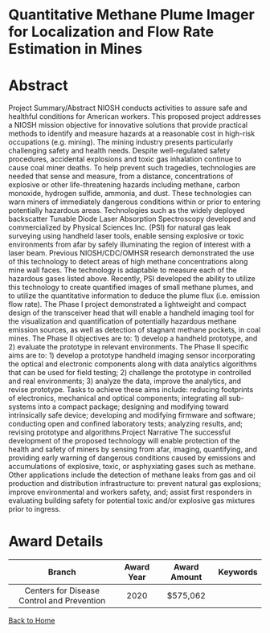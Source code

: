 
Quantitative Methane Plume Imager for Localization and Flow Rate Estimation in Mines
====================================================================================

# Abstract


Project Summary/Abstract
NIOSH conducts activities to assure safe and healthful conditions for American workers. This proposed
project addresses a NIOSH mission objective for innovative solutions that provide practical methods to
identify and measure hazards at a reasonable cost in high-risk occupations (e.g. mining). The mining
industry presents particularly challenging safety and health needs. Despite well-regulated safety
procedures, accidental explosions and toxic gas inhalation continue to cause coal miner deaths. To help
prevent such tragedies, technologies are needed that sense and measure, from a distance, concentrations
of explosive or other life-threatening hazards including methane, carbon monoxide, hydrogen sulfide,
ammonia, and dust. These technologies can warn miners of immediately dangerous conditions within or
prior to entering potentially hazardous areas. Technologies such as the widely deployed backscatter
Tunable Diode Laser Absorption Spectroscopy developed and commercialized by Physical Sciences Inc.
(PSI) for natural gas leak surveying using handheld laser tools, enable sensing explosive or toxic
environments from afar by safely illuminating the region of interest with a laser beam. Previous
NIOSH/CDC/OMHSR research demonstrated the use of this technology to detect areas of high methane
concentrations along mine wall faces. The technology is adaptable to measure each of the hazardous
gases listed above. Recently, PSI developed the ability to utilize this technology to create quantified
images of small methane plumes, and to utilize the quantitative information to deduce the plume flux (i.e.
emission flow rate). The Phase I project demonstrated a lightweight and compact design of the transceiver
head that will enable a handheld imaging tool for the visualization and quantification of potentially
hazardous methane emission sources, as well as detection of stagnant methane pockets, in coal mines.
The Phase II objectives are to: 1) develop a handheld prototype, and 2) evaluate the prototype in relevant
environments. The Phase II specific aims are to: 1) develop a prototype handheld imaging sensor
incorporating the optical and electronic components along with data analytics algorithms that can be used
for field testing; 2) challenge the prototype in controlled and real environments; 3) analyze the data,
improve the analytics, and revise prototype. Tasks to achieve these aims include: reducing footprints of
electronics, mechanical and optical components; integrating all sub-systems into a compact package;
designing and modifying toward intrinsically safe device; developing and modifying firmware and software;
conducting open and confined laboratory tests; analyzing results, and; revising prototype and algorithms.Project Narrative
The successful development of the proposed technology will enable protection of the health and safety of
miners by sensing from afar, imaging, quantifying, and providing early warning of dangerous conditions
caused by emissions and accumulations of explosive, toxic, or asphyxiating gases such as methane. Other
applications include the detection of methane leaks from gas and oil production and distribution
infrastructure to: prevent natural gas explosions; improve environmental and workers safety, and; assist
first responders in evaluating building safety for potential toxic and/or explosive gas mixtures prior to
ingress.  

# Award Details

|Branch|Award Year|Award Amount|Keywords|
| :---: | :---: | :---: | :---: |
|Centers for Disease Control and Prevention|2020|$575,062||
  
  


[Back to Home](https://github.com/chrischow/dod_sbir_awards/JH/#2575)